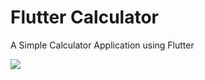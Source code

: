 # Flutter Calculator

A Simple Calculator Application using Flutter

<img src='https://i.postimg.cc/1Xq7k8zT/Screenshot-1604247876.png'></img>
